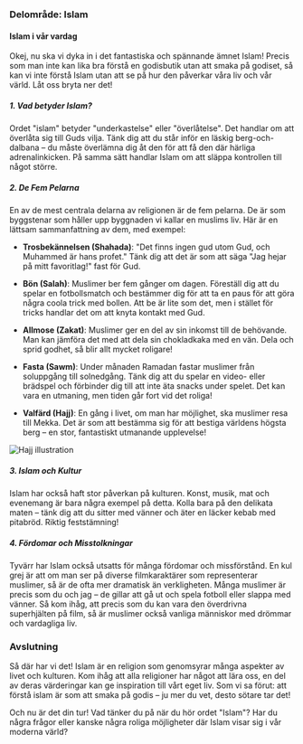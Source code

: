 ### Delområde: Islam

#### Islam i vår vardag

Okej, nu ska vi dyka in i det fantastiska och spännande ämnet Islam! Precis som man inte kan lika bra förstå en godisbutik utan att smaka på godiset, så kan vi inte förstå Islam utan att se på hur den påverkar våra liv och vår värld. Låt oss bryta ner det!

##### 1. Vad betyder Islam?

Ordet "islam" betyder "underkastelse" eller "överlåtelse". Det handlar om att överlåta sig till Guds vilja. Tänk dig att du står inför en läskig berg-och-dalbana – du måste överlämna dig åt den för att få den där härliga adrenalinkicken. På samma sätt handlar Islam om att släppa kontrollen till något större.

##### 2. De Fem Pelarna

En av de mest centrala delarna av religionen är de fem pelarna. De är som byggstenar som håller upp byggnaden vi kallar en muslims liv. Här är en lättsam sammanfattning av dem, med exempel:

- **Trosbekännelsen (Shahada)**: "Det finns ingen gud utom Gud, och Muhammed är hans profet." Tänk dig att det är som att säga "Jag hejar på mitt favoritlag!" fast för Gud.

- **Bön (Salah)**: Muslimer ber fem gånger om dagen. Föreställ dig att du spelar en fotbollsmatch och bestämmer dig för att ta en paus för att göra några coola trick med bollen. Att be är lite som det, men i stället för tricks handlar det om att knyta kontakt med Gud.

- **Allmose (Zakat)**: Muslimer ger en del av sin inkomst till de behövande. Man kan jämföra det med att dela sin chokladkaka med en vän. Dela och sprid godhet, så blir allt mycket roligare!

- **Fasta (Sawm)**: Under månaden Ramadan fastar muslimer från soluppgång till solnedgång. Tänk dig att du spelar en video- eller brädspel och förbinder dig till att inte äta snacks under spelet. Det kan vara en utmaning, men tiden går fort vid det roliga!

- **Valfärd (Hajj)**: En gång i livet, om man har möjlighet, ska muslimer resa till Mekka. Det är som att bestämma sig för att bestiga världens högsta berg – en stor, fantastiskt utmanande upplevelse!

![Hajj illustration](https://www.example.com/hajj-illustration.jpg)

##### 3. Islam och Kultur

Islam har också haft stor påverkan på kulturen. Konst, musik, mat och evenemang är bara några exempel på detta. Kolla bara på den delikata maten – tänk dig att du sitter med vänner och äter en läcker kebab med pitabröd. Riktig feststämning!

##### 4. Fördomar och Misstolkningar

Tyvärr har Islam också utsatts för många fördomar och missförstånd. En kul grej är att om man ser på diverse filmkaraktärer som representerar muslimer, så är de ofta mer dramatisk än verkligheten. Många muslimer är precis som du och jag – de gillar att gå ut och spela fotboll eller slappa med vänner. Så kom ihåg, att precis som du kan vara den överdrivna superhjälten på film, så är muslimer också vanliga människor med drömmar och vardagliga liv.

### Avslutning

Så där har vi det! Islam är en religion som genomsyrar många aspekter av livet och kulturen. Kom ihåg att alla religioner har något att lära oss, en del av deras värderingar kan ge inspiration till vårt eget liv. Som vi sa förut: att förstå islam är som att smaka på godis – ju mer du vet, desto sötare tar det!

Och nu är det din tur! Vad tänker du på när du hör ordet "Islam"? Har du några frågor eller kanske några roliga möjligheter där Islam visar sig i vår moderna värld?